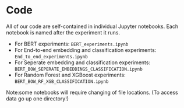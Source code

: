 # Code

All of our code are self-contained in individual Jupyter notebooks. Each
notebook is named after the experiment it runs.

* For BERT experiments: `BERT_experiments.ipynb`
* For End-to-end embedding and classification experiments:
`End_to_end_experiments.ipynb`
* For Seperate embedding and classification experiments:
`BERT_BOW_SEPERATE_EMBEDDINGS_CLASSIFICATION.ipynb`
* For Random Forest and XGBoost experiments:
`BERT_BOW_RF_XGB_CLASSIFICATION.ipynb`

Note:some notebooks will require changing of file locations. (To access data go up one directory!)

